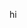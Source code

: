 <!--
<h4 align="center">
<pre>
                     __             __      __  __       
                    |  \           |  \    |  \|  \      
  ______   __    __  \▓▓ _______  _| ▓▓_    \▓▓| ▓▓   __ 
 /      \ |  \  |  \|  \|       \|   ▓▓ \  |  \| ▓▓  /  \
|  ▓▓▓▓▓▓\| ▓▓  | ▓▓| ▓▓| ▓▓▓▓▓▓▓\\▓▓▓▓▓▓  | ▓▓| ▓▓_/  ▓▓
| ▓▓  | ▓▓| ▓▓  | ▓▓| ▓▓| ▓▓  | ▓▓ | ▓▓ __ | ▓▓| ▓▓   ▓▓ 
| ▓▓__| ▓▓| ▓▓__/ ▓▓| ▓▓| ▓▓  | ▓▓ | ▓▓|  \| ▓▓| ▓▓▓▓▓▓\ 
 \▓▓    ▓▓ \▓▓    ▓▓| ▓▓| ▓▓  | ▓▓  \▓▓  ▓▓| ▓▓| ▓▓  \▓▓\
  \▓▓▓▓▓▓▓  \▓▓▓▓▓▓  \▓▓ \▓▓   \▓▓   \▓▓▓▓  \▓▓ \▓▓   \▓▓
      | ▓▓                                               
      | ▓▓                                               
       \▓▓                                               
</pre>
</h4>
-->

hi
